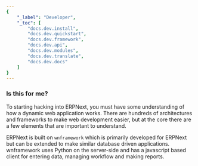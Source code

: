 ```yaml
---
{
	"_label": "Developer",
	"_toc": [
		"docs.dev.install",
		"docs.dev.quickstart",
		"docs.dev.framework",
		"docs.dev.api",
		"docs.dev.modules",
		"docs.dev.translate",
		"docs.dev.docs"
	]
}
---
```

### Is this for me?

To starting hacking into ERPNext, you must have some understanding of how a dynamic web application works. There are hundreds of architectures and frameworks to make web development easier, but at the core there are a few elements that are important to understand.

ERPNext is built on `wnframework` which is primarily developed for ERPNext but can be extended to make similar database driven applications. wnframework uses Python on the server-side and has a javascript based client for entering data, managing workflow and making reports.